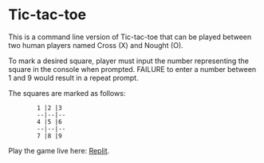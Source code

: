 # Tic-tac-toe
This is a command line version of Tic-tac-toe that can be played between two human players named Cross (X) and Nought (O).

To mark a desired square, player must input the number representing the square in the console when prompted. FAILURE to enter a number between 1 and 9 would result in a repeat prompt.

The squares are marked as follows:

            1 |2 |3
            --|--|--
            4 |5 |6
            --|--|--
            7 |8 |9

Play the game live here: [Replit](https://replit.com/@Conjurer/Tic-tac-toe#main.rb).